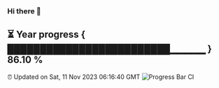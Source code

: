 ### Hi there 👋
⏳ Year progress { █████████████████████████▁▁▁▁▁ } 86.10 %
---
⏰ Updated on Sat, 11 Nov 2023 06:16:40 GMT
![Progress Bar CI](https://github.com/liununu/liununu/workflows/Progress%20Bar%20CI/badge.svg)
